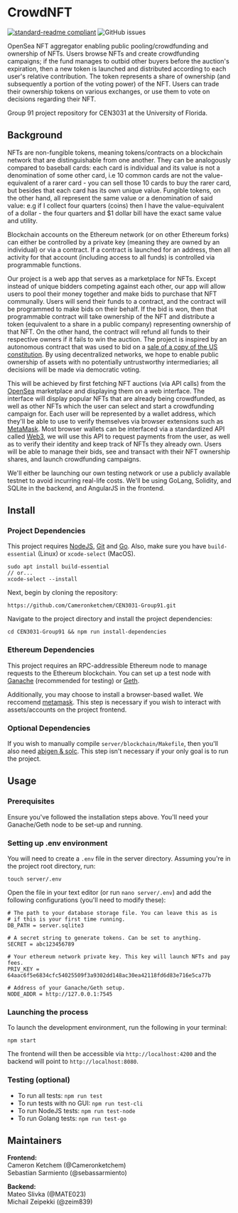 # CrowdNFT
[![standard-readme compliant](https://img.shields.io/badge/readme%20style-standard-brightgreen.svg?style=flat-square)](https://github.com/RichardLitt/standard-readme) ![GitHub issues](https://img.shields.io/github/issues/Cameronketchem/CEN3031-Group91)

OpenSea NFT aggregator enabling public pooling/crowdfunding and ownership of NFTs. Users browse NFTs and create crowdfunding campaigns; if the fund manages to outbid other buyers before the auction's expiration, then a new token is launched and distributed according to each user's relative contribution. The token represents a share of ownership (and subsequently a portion of the voting power) of the NFT. Users can trade their ownership tokens on various exchanges, or use them to vote on decisions regarding their NFT.

Group 91 project repository for CEN3031 at the University of Florida.

## Background
NFTs are non-fungible tokens, meaning tokens/contracts on a blockchain network that are distinguishable from one another. They can be analogously compared to baseball cards: each card is individual and its value is not a denomination of some other card, i.e 10 common cards are not the value-equivalent of a rarer card - you can sell those 10 cards to buy the rarer card, but besides that each card has its own unique value. Fungible tokens, on the other hand, all represent the same value or a denomination of said value: e.g if I collect four quarters (coins) then I have the value-equivalent of a dollar - the four quarters and $1 dollar bill have the exact same value and utility.

Blockchain accounts on the Ethereum network (or on other Ethereum forks) can either be controlled by a private key (meaning they are owned by an individual) or via a contract. If a contract is launched for an address, then all activity for that account (including access to all funds) is controlled via programmable functions.

Our project is a web app that serves as a marketplace for NFTs. Except instead of unique bidders competing against each other, our app will allow users to pool their money together and make bids to purchase that NFT communally. Users will send their funds to a contract, and the contract will be programmed to make bids on their behalf. If the bid is won, then that programmable contract will take ownership of the NFT and distribute a token (equivalent to a share in a public company) representing ownership of that NFT. On the other hand, the contract will refund all funds to their respective owners if it fails to win the auction. The project is inspired by an autonomous contract that was used to bid on a [sale of a copy of the US constitution](https://dailyhodl.com/2021/11/21/crypto-enthusiasts-raise-47000000-worth-of-ethereum-in-effort-to-buy-rare-copy-of-us-constitution/). By using decentralized networks, we hope to enable public ownership of assets with no potentially untrustworthy intermediaries; all decisions will be made via democratic voting.

This will be achieved by first fetching NFT auctions (via API calls) from the [OpenSea](https://opensea.io/) marketplace and displaying them on a web interface. The interface will display popular NFTs that are already being crowdfunded, as well as other NFTs which the user can select and start a crowdfunding campaign for. Each user will be represented by a wallet address, which they'll be able to use to verify themselves via browser extensions such as [MetaMask](https://metamask.io/). Most browser wallets can be interfaced via a standardized API called [Web3](https://web3js.readthedocs.io/en/v1.8.1/), we will use this API to request payments from the user, as well as to verify their identity and keep track of NFTs they already own. Users will be able to manage their bids, see and transact with their NFT ownership shares, and launch crowdfunding campaigns.

We'll either be launching our own testing network or use a publicly available testnet to avoid incurring real-life costs. We'll be using GoLang, Solidity, and SQLite in the backend, and AngularJS in the frontend. 

## Install
### Project Dependencies
This project requires [NodeJS](https://nodejs.org/en/), [Git](https://git-scm.com) and [Go](https://go.dev/). Also, make sure you have `build-essential` (Linux) or `xcode-select` (MacOS).
```
sudo apt install build-essential
// or...
xcode-select --install
```

Next, begin by cloning the repository:
```
https://github.com/Cameronketchem/CEN3031-Group91.git
```

Navigate to the project directory and install the project dependencies:
```
cd CEN3031-Group91 && npm run install-dependencies
```

### Ethereum Dependencies
This project requires an RPC-addressible Ethereum node to manage requests to the Ethereum blockchain. You can set up a test node with [Ganache](https://trufflesuite.com/ganache/) (recommended for testing) or [Geth](https://geth.ethereum.org/).

Additionally, you may choose to install a browser-based wallet. We reccomend [metamask](https://metamask.io/). This step is necessary if you wish to interact with assets/accounts on the project frontend.

### Optional Dependencies
If you wish to manually compile `server/blockchain/Makefile`, then you'll also need [abigen & solc](https://goethereumbook.org/smart-contract-compile/). This step isn't necessary if your only goal is to run the project.

## Usage
### Prerequisites
Ensure you've followed the installation steps above. You'll need your Ganache/Geth node to be set-up and running.

### Setting up .env environment
You will need to create a `.env` file in the server directory. Assuming you're in the project root directory, run:
```
touch server/.env
```

Open the file in your text editor (or run `nano server/.env`) and add the following configurations (you'll need to modify these):
```
# The path to your database storage file. You can leave this as is
# if this is your first time running.
DB_PATH = server.sqlite3

# A secret string to generate tokens. Can be set to anything.
SECRET = abc123456789

# Your ethereum network private key. This key will launch NFTs and pay fees.
PRIV_KEY = 64aac6f5e6834cfc54025509f3a9302dd148ac30ea42118fd6d83e716e5ca77b

# Address of your Ganache/Geth setup.
NODE_ADDR = http://127.0.0.1:7545
```

### Launching the process
To launch the development environment, run the following in your terminal:
```
npm start
```
The frontend will then be accessible via `http://localhost:4200` and the backend will point to `http://localhost:8080`.

### Testing (optional)
* To run all tests: `npm run test`
* To run tests with no GUI: `npm run test-cli`
* To run NodeJS tests: `npm run test-node`
* To run Golang tests: `npm run test-go`

## Maintainers
<b> Frontend: </b><br>
Cameron Ketchem (@Cameronketchem)<br>
Sebastian Sarmiento (@sebassarmiento)

<b> Backend: </b><br>
Mateo Slivka (@MATE023)<br>
Michail Zeipekki (@zeim839)
